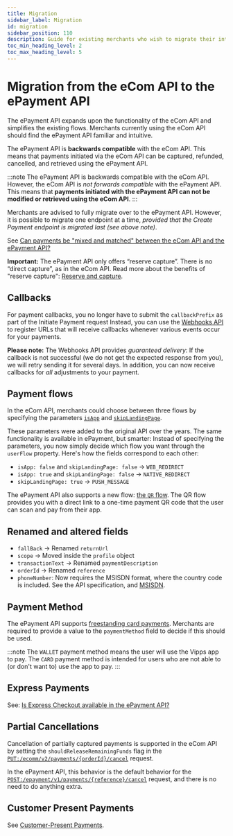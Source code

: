 ```yaml
---
title: Migration
sidebar_label: Migration
id: migration
sidebar_position: 110
description: Guide for existing merchants who wish to migrate their integration to the ePayment API.
toc_min_heading_level: 2
toc_max_heading_level: 5
---
```



# Migration from the eCom API to the ePayment API

The ePayment API expands upon the functionality of the eCom API and simplifies the existing flows.
Merchants currently using the eCom API should find the ePayment API familiar and intuitive.

The ePayment API is **backwards compatible** with the eCom API. This means that payments initiated
via the eCom API can be captured, refunded, cancelled, and retrieved using the ePayment API.

:::note
The ePayment API is backwards compatible with the eCom API. However, the eCom API is _not forwards compatible_ with the ePayment API. This means that **payments initiated with the ePayment API can not be modified or retrieved using the eCom API**.
:::

Merchants are advised to fully migrate over to the ePayment API. However, it is possible to migrate one endpoint at a time, _provided that the Create Payment endpoint is migrated last (see above note)_.

See
[Can payments be "mixed and matched" between the eCom API and the ePayment API?](https://developer.vippsmobilepay.com/docs/APIs/epayment-api/faq/#can-payments-be-mixed-and-matched-between-the-ecom-api-and-the-epayment-api)

**Important:**
The ePayment API only offers “reserve capture”. There is no “direct capture”, as
in the eCom API. Read more about the benefits of "reserve capture":
[Reserve and capture](https://developer.vippsmobilepay.com/docs/vipps-developers/common-topics/reserve-and-capture).

## Callbacks

For payment callbacks, you no longer have to submit the `callbackPrefix` as part of the Initiate Payment request
Instead, you can use the
[Webhooks API](https://developer.vippsmobilepay.com/docs/APIs/epayment-api/features/webhooks)
to register URLs that will receive callbacks whenever various events occur for your payments.

**Please note:** The Webhooks API provides _guaranteed delivery_: If the callback is not successful
(we do not get the expected response from you), we will retry sending it for several days.
In addition, you can now receive callbacks for _all_ adjustments to your payment.

## Payment flows

In the eCom API, merchants could choose between three flows by specifying the parameters
[`isApp`](https://developer.vippsmobilepay.com/docs/vipps-developers/common-topics/isApp/)
and
[`skipLandingPage`](https://developer.vippsmobilepay.com/docs/vipps-developers/common-topics/vipps-landing-page/#skip-landing-page).

These parameters were added to the original API over the years. The same functionality is available in ePayment,
but smarter: Instead of specifying the parameters, you now simply decide which flow you want through the
`userFlow` property. Here's how the fields correspond to each other:

* `isApp: false` and `skipLandingPage: false` -> `WEB_REDIRECT`
* `isApp: true` and `skipLandingPage: false`  -> `NATIVE_REDIRECT`
* `skipLandingPage: true`                     -> `PUSH_MESSAGE`

The ePayment API also supports a new flow:
[the `QR` flow](https://developer.vippsmobilepay.com/docs/APIs/epayment-api/features/qr-payments).
The QR flow provides you with a direct link to a one-time payment QR code that the user can scan and pay from their app.

## Renamed and altered fields

* `fallBack` -> Renamed `returnUrl`
* `scope` -> Moved inside the `profile` object
* `transactionText` -> Renamed `paymentDescription`
* `orderId` -> Renamed `reference`
* `phoneNumber`: Now requires the MSISDN format, where the country code is included. See the API specification, and [MSISDN](https://en.wikipedia.org/wiki/MSISDN).

## Payment Method

The ePayment API supports [freestanding card payments](https://developer.vippsmobilepay.com/docs/APIs/epayment-api/features/free-standing-card-payments). Merchants are required to provide a value to the `paymentMethod` field to decide if this should be used.

:::note
The `WALLET` payment method means the user will use the Vipps app to pay.  The `CARD` payment method is intended for users who are not able to (or don't want to) use the app to pay.
:::

## Express Payments

See:
[Is Express Checkout available in the ePayment API?](https://developer.vippsmobilepay.com/docs/APIs/epayment-api/faq/#is-express-checkout-available-in-the-epayment-api)

## Partial Cancellations

Cancellation of partially captured payments is supported in the eCom API by setting the `shouldReleaseRemainingFunds` flag
in the
[`PUT:/ecomm/v2/payments/{orderId}/cancel`](https://developer.vippsmobilepay.com/api/ecom/#tag/Vipps-eCom-API/operation/cancelPaymentRequestUsingPUT)
request.

In the ePayment API, this behavior is the default behavior for the
[`POST:/epayment/v1/payments/{reference}/cancel`](https://developer.vippsmobilepay.com/api/epayment/#tag/AdjustPayments/operation/cancelPayment)
request, and there is no need to do anything extra.

## Customer Present Payments

See [Customer-Present Payments](https://developer.vippsmobilepay.com/docs/APIs/epayment-api/features/customer-present-payments).
